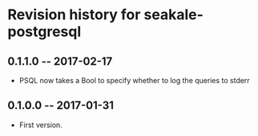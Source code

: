 # Revision history for seakale-postgresql

## 0.1.1.0 -- 2017-02-17

* PSQL now takes a Bool to specify whether to log the queries to stderr

## 0.1.0.0 -- 2017-01-31

* First version.
